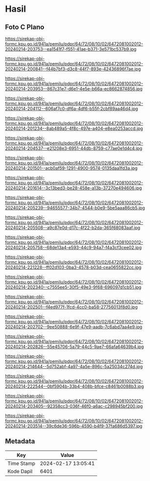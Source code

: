 # Hasil

## Foto C Plano

https://sirekap-obj-formc.kpu.go.id/941a/pemilu/pdpr/64/72/08/10/02/6472081002012-20240214-203753--ea1541f7-f551-41ae-b371-3e571bc537b9.jpg

https://sirekap-obj-formc.kpu.go.id/941a/pemilu/pdpr/64/72/08/10/02/6472081002012-20240214-200841--f44b7bf3-d3c8-44f7-893e-42436896f7ae.jpg

https://sirekap-obj-formc.kpu.go.id/941a/pemilu/pdpr/64/72/08/10/02/6472081002012-20240214-203953--867c31e7-d6e1-4e5e-b66a-ec8662874856.jpg

https://sirekap-obj-formc.kpu.go.id/941a/pemilu/pdpr/64/72/08/10/02/6472081002012-20240214-204112--606af7c0-df6a-4df6-b55f-2cbf89aa46d4.jpg

https://sirekap-obj-formc.kpu.go.id/941a/pemilu/pdpr/64/72/08/10/02/6472081002012-20240214-201234--8ab489a5-4f8c-497e-a404-e8ea0253accd.jpg

https://sirekap-obj-formc.kpu.go.id/941a/pemilu/pdpr/64/72/08/10/02/6472081002012-20240214-204537--e21208e3-6951-44db-8759-c77ae0e1d4c4.jpg

https://sirekap-obj-formc.kpu.go.id/941a/pemilu/pdpr/64/72/08/10/02/6472081002012-20240214-201501--acb0af59-1291-4900-9574-0135daa1fd3a.jpg

https://sirekap-obj-formc.kpu.go.id/941a/pemilu/pdpr/64/72/08/10/02/6472081002012-20240214-201614--3c13bed3-be28-458e-a13b-37270e494606.jpg

https://sirekap-obj-formc.kpu.go.id/941a/pemilu/pdpr/64/72/08/10/02/6472081002012-20240214-205239--94655577-34b7-4544-b0e9-5be5aaa86cb5.jpg

https://sirekap-obj-formc.kpu.go.id/941a/pemilu/pdpr/64/72/08/10/02/6472081002012-20240214-205508--a9c87e0d-d17c-4f22-b2da-365f68083aaf.jpg

https://sirekap-obj-formc.kpu.go.id/941a/pemilu/pdpr/64/72/08/10/02/6472081002012-20240214-205758--68de13a4-e593-44c9-94a7-f4a3cf3cee02.jpg

https://sirekap-obj-formc.kpu.go.id/941a/pemilu/pdpr/64/72/08/10/02/6472081002012-20240214-221228--ff02d103-0ba3-4578-b03d-cea0655822cc.jpg

https://sirekap-obj-formc.kpu.go.id/941a/pemilu/pdpr/64/72/08/10/02/6472081002012-20240214-202340--c7555ee5-30f5-49e3-9f68-696097d1cb51.jpg

https://sirekap-obj-formc.kpu.go.id/941a/pemilu/pdpr/64/72/08/10/02/6472081002012-20240214-202501--f4ed977f-1fcd-4cc0-ba58-27756013f8d0.jpg

https://sirekap-obj-formc.kpu.go.id/941a/pemilu/pdpr/64/72/08/10/02/6472081002012-20240214-202702--9ee50888-6e9f-47e9-aadb-7c6abd7aa4e9.jpg

https://sirekap-obj-formc.kpu.go.id/941a/pemilu/pdpr/64/72/08/10/02/6472081002012-20240214-202826--55e45706-5a79-44c5-9ae7-66afa64639b4.jpg

https://sirekap-obj-formc.kpu.go.id/941a/pemilu/pdpr/64/72/08/10/02/6472081002012-20240214-214644--5d752abf-4a97-4a5e-896c-5a25034c274d.jpg

https://sirekap-obj-formc.kpu.go.id/941a/pemilu/pdpr/64/72/08/10/02/6472081002012-20240214-222544--0bf5904b-33b4-408b-bfce-c8461b0088b3.jpg

https://sirekap-obj-formc.kpu.go.id/941a/pemilu/pdpr/64/72/08/10/02/6472081002012-20240214-203405--92358cc3-036f-46f0-a6ac-c298945bf200.jpg

https://sirekap-obj-formc.kpu.go.id/941a/pemilu/pdpr/64/72/08/10/02/6472081002012-20240214-203514--39c6de36-596b-4590-b4f9-37fa686d5397.jpg


## Metadata

| Key        | Value               |
| ---------- | ------------------- |
| Time Stamp | 2024-02-17 13:05:41 |
| Kode Dapil | 6401                |



